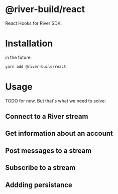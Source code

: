 # @river-build/react

React Hooks for River SDK.

# Installation

in the future:

```sh
yarn add @river-build/react
```

# Usage

TODO for now. But that's what we need to solve:

## Connect to a River stream

## Get information about an account

## Post messages to a stream

## Subscribe to a stream

## Addding persistance
